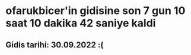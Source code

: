 # ofarukbicer'in gidisine son 7 gun 10 saat 10 dakika 42 saniye kaldi

## Gidis tarihi: 30.09.2022 :(